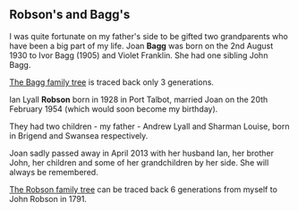 ## Robson's and Bagg's

I was quite fortunate on my father's side to be gifted two grandparents who have been a big part of my life.
Joan **Bagg** was born on the 2nd August 1930 to Ivor Bagg (1905) and Violet Franklin. She had one sibling John Bagg.

[The Bagg family tree](http://jdlrobson.com/familytree/John%20David%20Bagg.html) is traced back only 3 generations.

Ian Lyall **Robson** born in 1928 in Port Talbot, married Joan on the 20th February 1954 (which would soon become my birthday).
  
They had two children - my father - Andrew Lyall and Sharman Louise, born in Brigend and Swansea respectively.

Joan sadly passed away in April 2013 with her husband Ian, her brother John, her children and some of her grandchildren by her side. She will always be remembered.

[The Robson family tree](http://jdlrobson.com/familytree/John%20Robson.html) can be traced back 6 generations from myself to John Robson in 1791.
